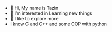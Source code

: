 - 👋 Hi, My name is Tazin
- 👀 I’m interested in Learning new things 
- 🌱 I like to explore more
- I know C and C++ and some OOP with python
<!---
Tazin407/Tazin407 is a ✨ special ✨ repository because its `README.md` (this file) appears on your GitHub profile.
You can click the Preview link to take a look at your changes.
--->
